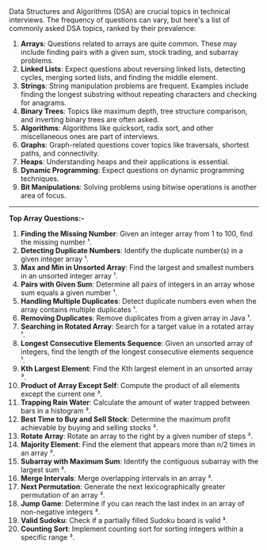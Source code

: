 Data Structures and Algorithms (DSA) are crucial topics in technical interviews. The frequency of questions can vary, but here's a list of commonly asked DSA topics, ranked by their prevalence:

1. **Arrays**: Questions related to arrays are quite common. These may include finding pairs with a given sum, stock trading, and subarray problems.
2. **Linked Lists**: Expect questions about reversing linked lists, detecting cycles, merging sorted lists, and finding the middle element.
3. **Strings**: String manipulation problems are frequent. Examples include finding the longest substring without repeating characters and checking for anagrams.
4. **Binary Trees**: Topics like maximum depth, tree structure comparison, and inverting binary trees are often asked.
5. **Algorithms**: Algorithms like quicksort, radix sort, and other miscellaneous ones are part of interviews.
6. **Graphs**: Graph-related questions cover topics like traversals, shortest paths, and connectivity.
7. **Heaps**: Understanding heaps and their applications is essential.
8. **Dynamic Programming**: Expect questions on dynamic programming techniques.
9. **Bit Manipulations**: Solving problems using bitwise operations is another area of focus.

---

**Top Array Questions:-**
1. **Finding the Missing Number**: Given an integer array from 1 to 100, find the missing number ¹.
2. **Detecting Duplicate Numbers**: Identify the duplicate number(s) in a given integer array ¹.
3. **Max and Min in Unsorted Array**: Find the largest and smallest numbers in an unsorted integer array ¹.
4. **Pairs with Given Sum**: Determine all pairs of integers in an array whose sum equals a given number ¹.
5. **Handling Multiple Duplicates**: Detect duplicate numbers even when the array contains multiple duplicates ¹.
6. **Removing Duplicates**: Remove duplicates from a given array in Java ¹.
7. **Searching in Rotated Array**: Search for a target value in a rotated array ¹.
8. **Longest Consecutive Elements Sequence**: Given an unsorted array of integers, find the length of the longest consecutive elements sequence ¹.
9. **Kth Largest Element**: Find the Kth largest element in an unsorted array ³.
10. **Product of Array Except Self**: Compute the product of all elements except the current one ³.
11. **Trapping Rain Water**: Calculate the amount of water trapped between bars in a histogram ³.
12. **Best Time to Buy and Sell Stock**: Determine the maximum profit achievable by buying and selling stocks ³.
13. **Rotate Array**: Rotate an array to the right by a given number of steps ³.
14. **Majority Element**: Find the element that appears more than n/2 times in an array ³.
15. **Subarray with Maximum Sum**: Identify the contiguous subarray with the largest sum ³.
16. **Merge Intervals**: Merge overlapping intervals in an array ³.
17. **Next Permutation**: Generate the next lexicographically greater permutation of an array ³.
18. **Jump Game**: Determine if you can reach the last index in an array of non-negative integers ³.
19. **Valid Sudoku**: Check if a partially filled Sudoku board is valid ³.
20. **Counting Sort**: Implement counting sort for sorting integers within a specific range ³.